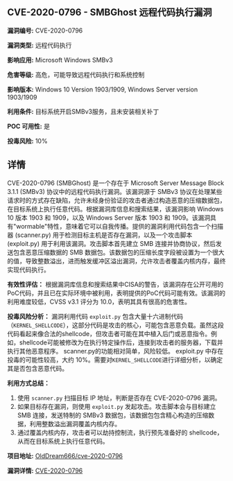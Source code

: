 ## CVE-2020-0796 - SMBGhost 远程代码执行漏洞

**漏洞编号:** CVE-2020-0796

**漏洞类型:** 远程代码执行

**影响应用:** Microsoft Windows SMBv3

**危害等级:** 高危，可能导致远程代码执行和系统控制

**影响版本:** Windows 10 Version 1903/1909, Windows Server version 1903/1909

**利用条件:** 目标系统开启SMBv3服务，且未安装相关补丁

**POC 可用性:** 是

**投毒风险:** 10%

## 详情

CVE-2020-0796 (SMBGhost) 是一个存在于 Microsoft Server Message Block 3.1.1 (SMBv3) 协议中的远程代码执行漏洞。该漏洞源于 SMBv3 协议在处理某些请求时的方式存在缺陷，允许未经身份验证的攻击者通过构造恶意的压缩数据包，在目标系统上执行任意代码。根据漏洞库信息和搜索结果，该漏洞影响 Windows 10 版本 1903 和 1909，以及 Windows Server 版本 1903 和 1909。该漏洞具有"wormable"特性，意味着它可以自我传播。提供的漏洞利用代码包含一个扫描器 (scanner.py) 用于检测目标主机是否存在漏洞，以及一个攻击脚本 (exploit.py) 用于利用该漏洞。攻击脚本首先建立 SMB 连接并协商协议，然后发送包含恶意压缩数据的 SMB 数据包。该数据包的压缩长度字段被设置为一个很大的值，导致整数溢出，进而触发缓冲区溢出漏洞，允许攻击者覆盖内核内存，最终实现代码执行。 

**有效性评估：**
根据漏洞库信息和搜索结果中CISA的警告，该漏洞存在公开可用的PoC代码，并且已在实际环境中被利用，表明提供的PoC代码可能有效。该漏洞的利用难度较低，CVSS v3.1 评分为 10.0，表明其具有很高的危害性。

**投毒风险分析：**
漏洞利用代码 `exploit.py` 包含大量十六进制代码（`KERNEL_SHELLCODE`），这部分代码是攻击的核心，可能包含恶意负载。虽然这段代码看起来像合法的shellcode，但攻击者可能在其中植入后门或恶意指令。例如，shellcode可能被修改为在执行特定操作后，连接到攻击者的服务器，下载并执行其他恶意程序。 
scanner.py的功能相对简单，风险较低。 exploit.py 中存在投毒的可能性较高，大约 10%。需要对`KERNEL_SHELLCODE`进行详细分析，以确定其是否包含恶意代码。

**利用方式总结：**
1.  使用 `scanner.py` 扫描目标 IP 地址，判断是否存在 CVE-2020-0796 漏洞。
2.  如果目标存在漏洞，则使用 `exploit.py` 发起攻击。攻击脚本会与目标建立 SMB 连接，发送特制的 SMBv3 数据包，该数据包包含精心构造的压缩数据，利用整数溢出漏洞覆盖内核内存。
3.  通过覆盖内核内存，攻击者可以劫持控制流，执行预先准备好的 shellcode，从而在目标系统上执行任意代码。

**项目地址:** [OldDream666/cve-2020-0796](https://github.com/OldDream666/cve-2020-0796)

**漏洞详情:** [CVE-2020-0796](https://nvd.nist.gov/vuln/detail/CVE-2020-0796)